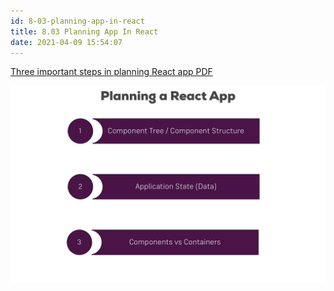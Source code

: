 ```yaml
---
id: 8-03-planning-app-in-react
title: 8.03 Planning App In React
date: 2021-04-09 15:54:07
---
```


[Three important steps in planning React app PDF](pdf/three-important-steps-when-planning-react-app.pdf)

![Three important steps in planning React app](pdf/three-important-steps-when-planning-react-app.png)
